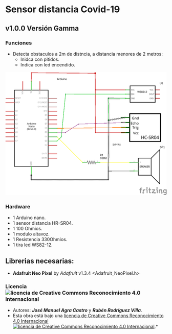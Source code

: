 # Sensor distancia Covid-19

## v1.0.0  Versión Gamma
### Funciones
 * Detecta obstaculos a 2m de distncia, a distancia menores de 2 metros:
   * Inidca con pitidos.
   * Indica con led encendido.	

![esquema Chuflusku panel horario](https://github.com/RodriguezVilla/SensorDistanciaCovid19/blob/master/SensorDistanciaCovid19_v1.X.X_esquematico.png)
### Hardware
 * 1 Arduino nano.
 * 1 sensor distancia HR-SR04.
 * 1 100 Ohmios.
 * 1 modulo altavoz.
 * 1 Resistencia 330Ohmios.
 * 1 tira led WS82-12.

## Librerias necesarias:
 * **Adafruit Neo Pixel** by *Adafruit* v1.3.4 <Adafruit_NeoPixel.h>

### Licencia ![licencia de Creative Commons Reconocimiento 4.0 Internacional](https://licensebuttons.net/l/by-nc-sa/4.0/88x31.png)

 * Autores: ***José Manuel Agra Castro*** y ***Rubén Rodríguez Villa***.
 * Esta obra está bajo una <a rel="license" href="http://creativecommons.org/licenses/by/4.0/">licencia de Creative Commons Reconocimiento 4.0 Internacional ![licencia de Creative Commons Reconocimiento 4.0 Internacional](https://licensebuttons.net/l/by-nc-sa/4.0/88x31.png)</a>.*
